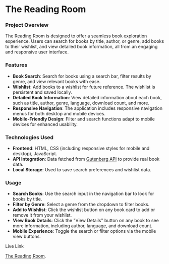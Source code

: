 # The Reading Room

### Project Overview
The Reading Room is designed to offer a seamless book exploration experience. Users can search for books by title, author, or genre, add books to their wishlist, and view detailed book information, all from an engaging and responsive user interface.

### Features
- **Book Search**: Search for books using a search bar, filter results by genre, and view relevant books with ease.
- **Wishlist**: Add books to a wishlist for future reference. The wishlist is persistent and saved locally.
- **Detailed Book Information**: View detailed information about each book, such as title, author, genre, language, download count, and more.
- **Responsive Navigation**: The application includes responsive navigation menus for both desktop and mobile devices.
- **Mobile-Friendly Design**: Filter and search functions adapt to mobile devices for enhanced usability.

### Technologies Used
- **Frontend**: HTML, CSS (including responsive styles for mobile and desktop), JavaScript.
- **API Integration**: Data fetched from [Gutenberg API](https://gutendex.com/) to provide real book data.
- **Local Storage**: Used to save search preferences and wishlist data.



### Usage
- **Search Books**: Use the search input in the navigation bar to look for books by title.
- **Filter by Genre**: Select a genre from the dropdown to filter books.
- **Add to Wishlist**: Click the wishlist button on any book card to add or remove it from your wishlist.
- **View Book Details**: Click the "View Details" button on any book to see more information, including author, language, and download count.
- **Mobile Experience**: Toggle the search or filter options via the mobile view buttons.

Live Link

 [The Reading Room](https://the-reading-room-lake.vercel.app/).